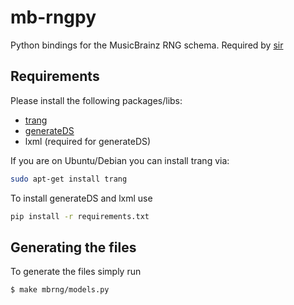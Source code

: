 # mb-rngpy

Python bindings for the MusicBrainz RNG schema. Required by [sir](https://github.com/metabrainz/sir)

## Requirements

Please install the following packages/libs:

* [trang](https://code.google.com/archive/p/jing-trang/downloads)
* [generateDS](http://www.davekuhlman.org/generateDS.html)
* lxml (required for generateDS)

If you are on Ubuntu/Debian you can install trang via:
```bash
sudo apt-get install trang 
```

To install generateDS and lxml use
```bash
pip install -r requirements.txt
```

## Generating the files

To generate the files simply run

```bash
$ make mbrng/models.py
```
